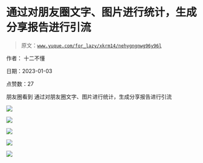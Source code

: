 # 通过对朋友圈文字、图片进行统计，生成分享报告进行引流

> 原文：[`www.yuque.com/for_lazy/xkrm14/nehygngnwg96y96l`](https://www.yuque.com/for_lazy/xkrm14/nehygngnwg96y96l)



作者： 十二不懂 

日期：2023-01-03 

点赞数：27 

朋友圈看到 通过对朋友圈文字、图片进行统计，生成分享报告进行引流 

![](img/6684cd3d1d7a12f9521f3e7d7beb1050.png)  

![](img/5532da9dbb405aedbb58f2648b089fd2.png) 

![](img/bbcc324577c6a9472e235ed3c9c23cad.png) 

![](img/0be2b18aedbcb664d8699bad9043bf03.png) 

![](img/0278a1fa7aa0def70467c63c780d3916.png) 

